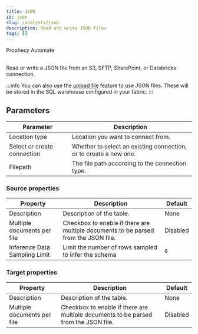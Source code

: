 ```yaml
---
title: JSON
id: json
slug: /analysts/json
description: Read and write JSON files
tags: []
---
```


<span class="badge">Prophecy Automate</span><br/><br/>

Read or write a JSON file from an S3, SFTP, SharePoint, or Databricks connection.

:::info
You can also use the [upload file](docs/analysts/development/gems/source-target/table/upload-files.md) feature to use JSON files. These will be stored in the SQL warehouse configured in your fabric.
:::

## Parameters

| Parameter                   | Description                                                       |
| --------------------------- | ----------------------------------------------------------------- |
| Location type               | Location you want to connect from.                                |
| Select or create connection | Whether to select an existing connection, or to create a new one. |
| Filepath                    | The file path according to the connection type.                   |

### Source properties

| Property                      | Description                                                                         | Default  |
| ----------------------------- | ----------------------------------------------------------------------------------- | -------- |
| Description                   | Description of the table.                                                           | None     |
| Multiple documents per file   | Checkbox to enable if there are multiple documents to be parsed from the JSON file. | Disabled |
| Inference Data Sampling Limit | Limit the number of rows sampled to infer the schema                                | `0`      |

### Target properties

| Property                    | Description                                                                         | Default  |
| --------------------------- | ----------------------------------------------------------------------------------- | -------- |
| Description                 | Description of the table.                                                           | None     |
| Multiple documents per file | Checkbox to enable if there are multiple documents to be parsed from the JSON file. | Disabled |
